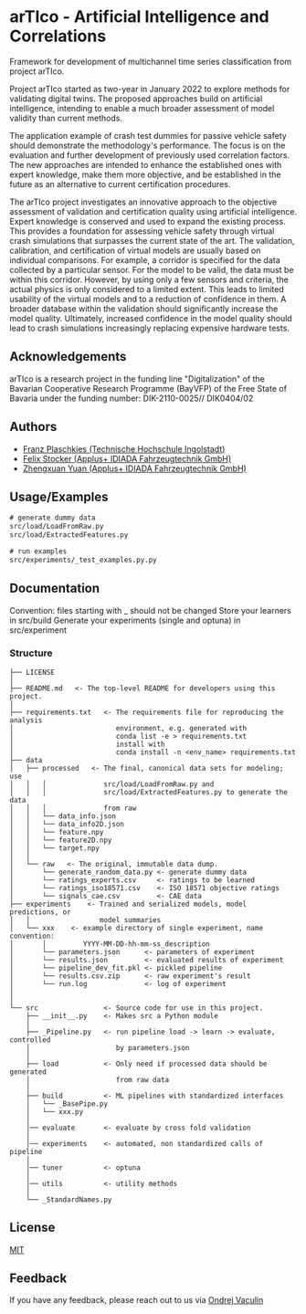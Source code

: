 
# arTIco - Artificial Intelligence and Correlations 

Framework for development of multichannel time series classification from project arTIco.

Project arTIco started as two-year in January 2022 to explore methods for validating digital twins. The proposed approaches build on artificial intelligence, intending to enable a much broader assessment of model validity than current methods.

The application example of crash test dummies for passive vehicle safety should demonstrate the methodology's performance. The focus is on the evaluation and further development of previously used correlation factors. The new approaches are intended to enhance the established ones with expert knowledge, make them more objective, and be established in the future as an alternative to current certification procedures.

The arTIco project investigates an innovative approach to the objective assessment of validation and certification quality using artificial intelligence. Expert knowledge is conserved and used to expand the existing process. This provides a foundation for assessing vehicle safety through virtual crash simulations that surpasses the current state of the art. The validation, calibration, and certification of virtual models are usually based on individual comparisons. For example, a corridor is specified for the data collected by a particular sensor. For the model to be valid, the data must be within this corridor. However, by using only a few sensors and criteria, the actual physics is only considered to a limited extent. This leads to limited usability of the virtual models and to a reduction of confidence in them. A broader database within the validation should significantly increase the model quality. Ultimately, increased confidence in the model quality should lead to crash simulations increasingly replacing expensive hardware tests.




## Acknowledgements

arTIco is a research project in the funding line "Digitalization" of the Bavarian Cooperative Research Programme (BayVFP) of the Free State of Bavaria under the funding number: DIK-2110-0025// DIK0404/02

## Authors

- [Franz Plaschkies (Technische Hochschule Ingolstadt)](https://github.com/frapla)
- [Felix Stocker (Applus+ IDIADA Fahrzeugtechnik GmbH)](https://github.com/FelixStocker94)
- [Zhengxuan Yuan (Applus+ IDIADA Fahrzeugtechnik GmbH)](https://github.com/Kevoyuan)

## Usage/Examples

```cmd
# generate dummy data
src/load/LoadFromRaw.py
src/load/ExtractedFeatures.py

# run examples
src/experiments/_test_examples.py.py
```


## Documentation

Convention: files starting with _ should not be changed
Store your learners in src/build
Generate your experiments (single and optuna) in src/experiment

### Structure

    ├── LICENSE
	│
    ├── README.md   <- The top-level README for developers using this project.
	│
	├── requirements.txt   <- The requirements file for reproducing the analysis 
	│                         environment, e.g. generated with 
	│						  conda list -e > requirements.txt
    │                         install with 
	│                         conda install -n <env_name> requirements.txt
    ├── data
    │   ├── processed   <- The final, canonical data sets for modeling; use
	│   │   │              src/load/LoadFromRaw.py and 
	│	│	│			   src/load/ExtractedFeatures.py to generate the data
	│	│	│			   from raw
    │   │   └── data_info.json
	│   │   └── data_info2D.json
    │   │   └── feature.npy
    │   │   └── feature2D.npy
    │   │   └── target.npy
    │   │
    │   └── raw   <- The original, immutable data dump.
    │       └── generate_random_data.py <- generate dummy data
	│       └── ratings_experts.csv     <- ratings to be learned
    │       └── ratings_iso18571.csv    <- ISO 18571 objective ratings
    │       └── signals_cae.csv         <- CAE data
    ├── experiments    <- Trained and serialized models, model predictions, or
	│   │                 model summaries
    │   └── xxx    <- example directory of single experiment, name convention:
	│       │         YYYY-MM-DD-hh-mm-ss_description
    │       └── parameters.json      <- parameters of experiment
    │       └── results.json         <- evaluated results of experiment
    │       └── pipeline_dev_fit.pkl <- pickled pipeline
    │       └── results.csv.zip      <- raw experiment's result
    │       └── run.log              <- log of experiment
    │
    │
    └── src                <- Source code for use in this project.
        ├── __init__.py    <- Makes src a Python module
        │
        ├── _Pipeline.py   <- run pipeline load -> learn -> evaluate, controlled
		│                     by parameters.json
        │
        ├── load           <- Only need if processed data should be generated
		│                     from raw data
        │
        ├── build          <- ML pipelines with standardized interfaces
        │   └── _BasePipe.py
        │   └── xxx.py
        │
        │── evaluate       <- evaluate by cross fold validation
        │
        │── experiments    <- automated, non standardized calls of pipeline
		│
		│── tuner          <- optuna
        │
        │── utils          <- utility methods
        │
        └── _StandardNames.py



## License

[MIT](https://choosealicense.com/licenses/mit/)


## Feedback

If you have any feedback, please reach out to us via [Ondrej Vaculin](ondrej.vaculin@thi.de)

